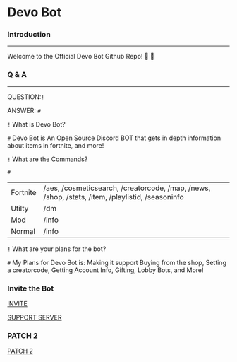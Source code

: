 # Devo Bot

### Introduction

____

Welcome to the Official Devo Bot Github Repo! 🎉 🎉

### Q & A
----

QUESTION:`!`

ANSWER: `#`

`!` What is Devo Bot?

`#` Devo Bot is An Open Source Discord BOT that gets in depth information about items in fortnite, and more!

`!` What are the Commands?

`#`
<table>
  <tr><td>Fortnite</td><td>/aes, /cosmeticsearch, /creatorcode, /map, /news, /shop, /stats, /item, /playlistid, /seasoninfo</td></tr>
  <tr><td>Utilty</td><td>/dm</td></tr>
  <tr><td>Mod</td><td>/info</td></tr>
  <tr><td>Normal</td><td>/info</td></tr>
</table>

`!` What are your plans for the bot?

`#` My Plans for Devo Bot is: Making it support Buying from the shop, Setting a creatorcode, Getting Account Info, Gifting, Lobby Bots, and More!



### Invite the Bot

[INVITE](https://bit.ly/3AVqKZL)

[SUPPORT SERVER](https://discord.gg/vEfZzYKVdb)



### PATCH 2

[PATCH 2](https://github.com/Vexidevlol/Devo-Bot/tree/DevoBot-Patch2)
